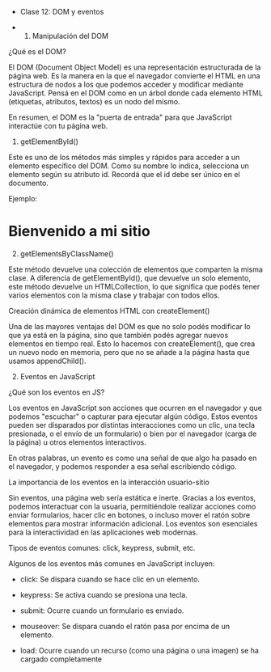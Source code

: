 - Clase 12: DOM y eventos

* 1. Manipulación del DOM

¿Qué es el DOM?

El DOM (Document Object Model) es una representación estructurada de la página web.
Es la manera en la que el navegador convierte el HTML en una estructura de nodos a los
que podemos acceder y modificar mediante JavaScript. Pensá en el DOM como en un árbol
donde cada elemento HTML (etiquetas, atributos, textos) es un nodo del mismo.

En resumen, el DOM es la "puerta de entrada" para que JavaScript interactúe con tu página
web.

1. getElementById()

Este es uno de los métodos más simples y rápidos para acceder a un elemento específico
del DOM. Como su nombre lo indica, selecciona un elemento según su atributo id. Recordá
que el id debe ser único en el documento.

Ejemplo:

<h1 id="titulo">Bienvenido a mi sitio</h1>

<script>

let elemento = document.getElementById("titulo");

console.log(elemento);

// Devuelve el elemento <h1 id="titulo">...</h1>

</script>

2. getElementsByClassName()

Este método devuelve una colección de elementos que comparten la misma clase. A
diferencia de getElementById(), que devuelve un solo elemento, este método devuelve
un HTMLCollection, lo que significa que podés tener varios elementos con la misma clase
y trabajar con todos ellos.

Creación dinámica de elementos HTML con createElement()

Una de las mayores ventajas del DOM es que no solo podés modificar lo que ya está en la
página, sino que también podés agregar nuevos elementos en tiempo real. Esto lo hacemos
con createElement(), que crea un nuevo nodo en memoria, pero que no se añade a la
página hasta que usamos appendChild().

2. Eventos en JavaScript

¿Qué son los eventos en JS?

Los eventos en JavaScript son acciones que ocurren en el navegador y que podemos
"escuchar" o capturar para ejecutar algún código. Estos eventos pueden ser disparados por distintas interacciones como un clic, una tecla presionada, o el envío de un formulario) o bien por el navegador (carga de la página) u otros elementos interactivos.

En otras palabras, un evento es como una señal de que algo ha pasado en el navegador, y
podemos responder a esa señal escribiendo código.

La importancia de los eventos en la interacción usuario-sitio

Sin eventos, una página web sería estática e inerte. Gracias a los eventos, podemos
interactuar con la usuaria, permitiéndole realizar acciones como enviar formularios, hacer clic en botones, o incluso mover el ratón sobre elementos para mostrar información
adicional. Los eventos son esenciales para la interactividad en las aplicaciones web
modernas.

Tipos de eventos comunes: click, keypress, submit, etc.

Algunos de los eventos más comunes en JavaScript incluyen:

- click: Se dispara cuando se hace clic en un elemento.

- keypress: Se activa cuando se presiona una tecla.

- submit: Ocurre cuando un formulario es enviado.

- mouseover: Se dispara cuando el ratón pasa por encima de un elemento.

- load: Ocurre cuando un recurso (como una página o una imagen) se ha cargado
  completamente
